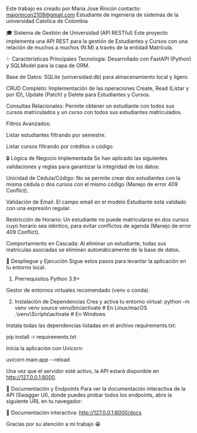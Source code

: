 Este trabajo es creado por Maria Jose Rincón 
contacto: majorincon2109@gmail.com
Estudiante de ingenieria de sistemas de la universidad Catolica de Colombia 

🎓 Sistema de Gestión de Universidad (API RESTful)
Este proyecto implementa una API REST para la gestión de Estudiantes y Cursos con una relación de muchos a muchos (N:M) a través de la entidad Matrícula.

✨ Características Principales
Tecnología: Desarrollado con FastAPI (Python) y SQLModel para la capa de ORM.

Base de Datos: SQLite (universidad.db) para almacenamiento local y ligero.

CRUD Completo: Implementación de las operaciones Create, Read (Listar y por ID), Update (Patch) y Delete para Estudiantes y Cursos.

Consultas Relacionales: Permite obtener un estudiante con todos sus cursos matriculados y un curso con todos sus estudiantes matriculados.

Filtros Avanzados:

Listar estudiantes filtrando por semestre.

Listar cursos filtrando por créditos o código.

🔒 Lógica de Negocio Implementada
Se han aplicado las siguientes validaciones y reglas para garantizar la integridad de los datos:

Unicidad de Cédula/Código: No se permite crear dos estudiantes con la misma cédula o dos cursos con el mismo código (Manejo de error 409 Conflict).

Validación de Email: El campo email en el modelo Estudiante está validado con una expresión regular.

Restricción de Horario: Un estudiante no puede matricularse en dos cursos cuyo horario sea idéntico, para evitar conflictos de agenda (Manejo de error 409 Conflict).

Comportamiento en Cascada: Al eliminar un estudiante, todas sus matrículas asociadas se eliminan automáticamente de la base de datos.

🚀 Despliegue y Ejecución
Sigue estos pasos para levantar la aplicación en tu entorno local.

1. Prerrequisitos
Python 3.9+

Gestor de entornos virtuales recomendado (venv o conda).

2. Instalación de Dependencias
Crea y activa tu entorno virtual:
python -m venv venv
source venv/bin/activate  # En Linux/macOS
.\venv\Scripts\activate   # En Windows


Instala todas las dependencias listadas en el archivo requirements.txt:

pip install -r requirements.txt


Inicia la aplicación con Uvicorn:

uvicorn main:app --reload

Una vez que el servidor esté activo, la API estará disponible en http://127.0.0.1:8000.

📖 Documentación y Endpoints
Para ver la documentación interactiva de la API (Swagger UI), donde puedes probar todos los endpoints, abre la siguiente URL en tu navegador:

🔗 Documentación interactiva: http://127.0.0.1:8000/docs

Gracias por su atención a mi trabajo 😁

